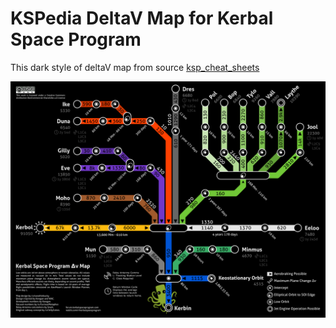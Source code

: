 # KSPedia DeltaV Map for Kerbal Space Program

This dark style of deltaV map from source [ksp_cheat_sheets](https://github.com/Kowgan/ksp_cheat_sheets)

![KSPedia DeltaV Map dark](DvMap_KSPedia(dark).png)
